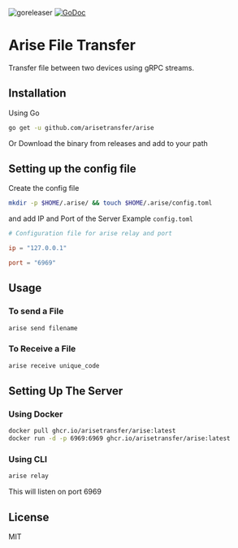 ![goreleaser](https://github.com/arisetransfer/arise/workflows/goreleaser/badge.svg)
[![GoDoc](https://godoc.org/github.com/arisetransfer/arise?status.svg)](https://godoc.org/github.com/arisetranfer/arise)

# Arise File Transfer
Transfer file between two devices using gRPC streams.

## Installation
Using Go
```bash
go get -u github.com/arisetransfer/arise
```
Or Download the binary from releases and add to your path

## Setting up the config file
Create the config file
```bash
mkdir -p $HOME/.arise/ && touch $HOME/.arise/config.toml
```
and add IP and Port of the Server
Example `config.toml`
```toml
# Configuration file for arise relay and port

ip = "127.0.0.1"

port = "6969"
```

## Usage

### To send a File
```bash
arise send filename
```

### To Receive a File
```bash
arise receive unique_code
```

## Setting Up The Server

### Using Docker
```bash
docker pull ghcr.io/arisetransfer/arise:latest
docker run -d -p 6969:6969 ghcr.io/arisetransfer/arise:latest
```

### Using CLI
```bash
arise relay
```
This will listen on port 6969

## License
MIT
